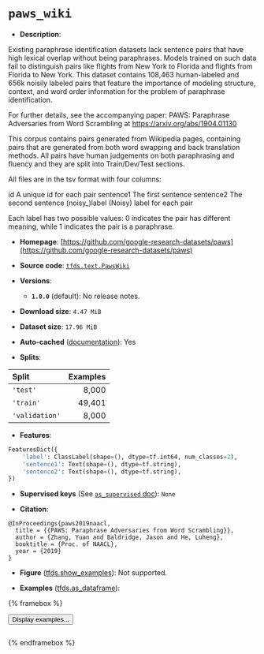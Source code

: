 <div itemscope itemtype="http://schema.org/Dataset">
  <div itemscope itemprop="includedInDataCatalog" itemtype="http://schema.org/DataCatalog">
    <meta itemprop="name" content="TensorFlow Datasets" />
  </div>
  <meta itemprop="name" content="paws_wiki" />
  <meta itemprop="description" content="Existing paraphrase identification datasets lack sentence pairs&#10;that have high lexical overlap without being paraphrases.&#10;Models trained on such data fail to distinguish pairs like flights&#10;from New York to Florida and flights from Florida to New York.&#10;This dataset contains 108,463 human-labeled and 656k noisily labeled pairs&#10;that feature the importance of modeling structure, context, and word order information&#10;for the problem of paraphrase identification.&#10;&#10;For further details, see the accompanying paper: PAWS: Paraphrase Adversaries from Word Scrambling&#10;at https://arxiv.org/abs/1904.01130&#10;&#10;This corpus contains pairs generated from Wikipedia pages,&#10;containing pairs that are generated from both word swapping and back translation methods.&#10;All pairs have human judgements on both paraphrasing and fluency&#10;and they are split into Train/Dev/Test sections.&#10;&#10;All files are in the tsv format with four columns:&#10;&#10;id A unique id for each pair&#10;sentence1 The first sentence&#10;sentence2    The second sentence&#10;(noisy_)label   (Noisy) label for each pair&#10;&#10;Each label has two possible values: 0 indicates the pair has different meaning,&#10;while 1 indicates the pair is a paraphrase.&#10;&#10;To use this dataset:&#10;&#10;```python&#10;import tensorflow_datasets as tfds&#10;&#10;ds = tfds.load(&#x27;paws_wiki&#x27;, split=&#x27;train&#x27;)&#10;for ex in ds.take(4):&#10;  print(ex)&#10;```&#10;&#10;See [the guide](https://www.tensorflow.org/datasets/overview) for more&#10;informations on [tensorflow_datasets](https://www.tensorflow.org/datasets).&#10;&#10;" />
  <meta itemprop="url" content="https://www.tensorflow.org/datasets/catalog/paws_wiki" />
  <meta itemprop="sameAs" content="https://github.com/google-research-datasets/paws" />
  <meta itemprop="citation" content="@InProceedings{paws2019naacl,&#10;  title = {{PAWS: Paraphrase Adversaries from Word Scrambling}},&#10;  author = {Zhang, Yuan and Baldridge, Jason and He, Luheng},&#10;  booktitle = {Proc. of NAACL},&#10;  year = {2019}&#10;}" />
</div>

# `paws_wiki`

*   **Description**:

Existing paraphrase identification datasets lack sentence pairs that have high
lexical overlap without being paraphrases. Models trained on such data fail to
distinguish pairs like flights from New York to Florida and flights from Florida
to New York. This dataset contains 108,463 human-labeled and 656k noisily
labeled pairs that feature the importance of modeling structure, context, and
word order information for the problem of paraphrase identification.

For further details, see the accompanying paper: PAWS: Paraphrase Adversaries
from Word Scrambling at https://arxiv.org/abs/1904.01130

This corpus contains pairs generated from Wikipedia pages, containing pairs that
are generated from both word swapping and back translation methods. All pairs
have human judgements on both paraphrasing and fluency and they are split into
Train/Dev/Test sections.

All files are in the tsv format with four columns:

id A unique id for each pair sentence1 The first sentence sentence2 The second
sentence (noisy_)label (Noisy) label for each pair

Each label has two possible values: 0 indicates the pair has different meaning,
while 1 indicates the pair is a paraphrase.

*   **Homepage**:
    [https://github.com/google-research-datasets/paws](https://github.com/google-research-datasets/paws)

*   **Source code**:
    [`tfds.text.PawsWiki`](https://github.com/tensorflow/datasets/tree/master/tensorflow_datasets/text/paws_wiki.py)

*   **Versions**:

    *   **`1.0.0`** (default): No release notes.

*   **Download size**: `4.47 MiB`

*   **Dataset size**: `17.96 MiB`

*   **Auto-cached**
    ([documentation](https://www.tensorflow.org/datasets/performances#auto-caching)):
    Yes

*   **Splits**:

Split          | Examples
:------------- | -------:
`'test'`       | 8,000
`'train'`      | 49,401
`'validation'` | 8,000

*   **Features**:

```python
FeaturesDict({
    'label': ClassLabel(shape=(), dtype=tf.int64, num_classes=2),
    'sentence1': Text(shape=(), dtype=tf.string),
    'sentence2': Text(shape=(), dtype=tf.string),
})
```

*   **Supervised keys** (See
    [`as_supervised` doc](https://www.tensorflow.org/datasets/api_docs/python/tfds/load#args)):
    `None`

*   **Citation**:

```
@InProceedings{paws2019naacl,
  title = {{PAWS: Paraphrase Adversaries from Word Scrambling}},
  author = {Zhang, Yuan and Baldridge, Jason and He, Luheng},
  booktitle = {Proc. of NAACL},
  year = {2019}
}
```

*   **Figure**
    ([tfds.show_examples](https://www.tensorflow.org/datasets/api_docs/python/tfds/visualization/show_examples)):
    Not supported.

*   **Examples**
    ([tfds.as_dataframe](https://www.tensorflow.org/datasets/api_docs/python/tfds/as_dataframe)):

<!-- mdformat off(HTML should not be auto-formatted) -->

{% framebox %}

<button id="displaydataframe">Display examples...</button>
<div id="dataframecontent" style="overflow-x:scroll"></div>
<script src="https://www.gstatic.com/external_hosted/jquery2.min.js"></script>
<script>
var url = "https://storage.googleapis.com/tfds-data/visualization/dataframe/paws_wiki-1.0.0.html";
$(document).ready(() => {
  $("#displaydataframe").click((event) => {
    // Disable the button after clicking (dataframe loaded only once).
    $("#displaydataframe").prop("disabled", true);

    // Pre-fetch and display the content
    $.get(url, (data) => {
      $("#dataframecontent").html(data);
    }).fail(() => {
      $("#dataframecontent").html(
        'Error loading examples. If the error persist, please open '
        + 'a new issue.'
      );
    });
  });
});
</script>

{% endframebox %}

<!-- mdformat on -->